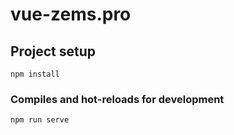# vue-zems.pro

## Project setup
```
npm install
```

### Compiles and hot-reloads for development
```
npm run serve
```
